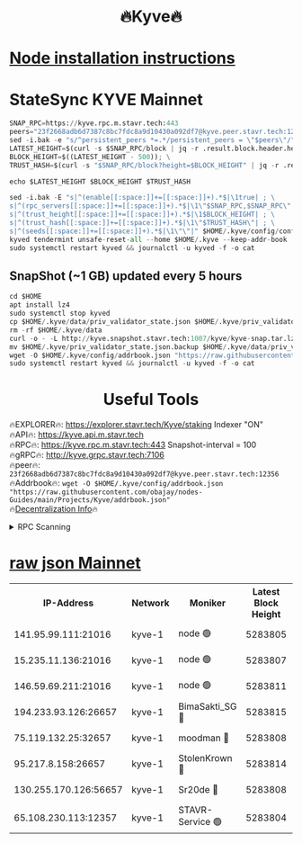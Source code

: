<h1 align="center"> 🔥Kyve🔥</h1>

[Node installation instructions](https://github.com/obajay/nodes-Guides/tree/main/Projects/Kyve)
=
# StateSync KYVE Mainnet
```python
SNAP_RPC=https://kyve.rpc.m.stavr.tech:443
peers="23f2668adb6d7387c8bc7fdc8a9d10430a092df7@kyve.peer.stavr.tech:12356"
sed -i.bak -e "s/^persistent_peers *=.*/persistent_peers = \"$peers\"/" $HOME/.kyve/config/config.toml
LATEST_HEIGHT=$(curl -s $SNAP_RPC/block | jq -r .result.block.header.height); \
BLOCK_HEIGHT=$((LATEST_HEIGHT - 500)); \
TRUST_HASH=$(curl -s "$SNAP_RPC/block?height=$BLOCK_HEIGHT" | jq -r .result.block_id.hash)

echo $LATEST_HEIGHT $BLOCK_HEIGHT $TRUST_HASH

sed -i.bak -E "s|^(enable[[:space:]]+=[[:space:]]+).*$|\1true| ; \
s|^(rpc_servers[[:space:]]+=[[:space:]]+).*$|\1\"$SNAP_RPC,$SNAP_RPC\"| ; \
s|^(trust_height[[:space:]]+=[[:space:]]+).*$|\1$BLOCK_HEIGHT| ; \
s|^(trust_hash[[:space:]]+=[[:space:]]+).*$|\1\"$TRUST_HASH\"| ; \
s|^(seeds[[:space:]]+=[[:space:]]+).*$|\1\"\"|" $HOME/.kyve/config/config.toml
kyved tendermint unsafe-reset-all --home $HOME/.kyve --keep-addr-book
sudo systemctl restart kyved && journalctl -u kyved -f -o cat
```

## SnapShot (~1 GB) updated every 5 hours
```python
cd $HOME
apt install lz4
sudo systemctl stop kyved
cp $HOME/.kyve/data/priv_validator_state.json $HOME/.kyve/priv_validator_state.json.backup
rm -rf $HOME/.kyve/data
curl -o - -L http://kyve.snapshot.stavr.tech:1007/kyve/kyve-snap.tar.lz4 | lz4 -c -d - | tar -x -C $HOME/.kyve --strip-components 2
mv $HOME/.kyve/priv_validator_state.json.backup $HOME/.kyve/data/priv_validator_state.json
wget -O $HOME/.kyve/config/addrbook.json "https://raw.githubusercontent.com/obajay/nodes-Guides/main/Projects/Kyve/addrbook.json"
sudo systemctl restart kyved && journalctl -u kyved -f -o cat
```

<h1 align="center"> Useful Tools</h1>

🔥EXPLORER🔥:     https://explorer.stavr.tech/Kyve/staking        Indexer "ON" \
🔥API🔥: 			 		https://kyve.api.m.stavr.tech \
🔥RPC🔥:          https://kyve.rpc.m.stavr.tech:443	              Snapshot-interval = 100 \
🔥gRPC🔥:         http://kyve.grpc.stavr.tech:7106 \
🔥peer🔥:					`23f2668adb6d7387c8bc7fdc8a9d10430a092df7@kyve.peer.stavr.tech:12356` \
🔥Addrbook🔥:    ```wget -O $HOME/.kyve/config/addrbook.json "https://raw.githubusercontent.com/obajay/nodes-Guides/main/Projects/Kyve/addrbook.json"``` \
🔥[Decentralization Info](https://github.com/obajay/StateSync-snapshots/tree/main/Projects/Kyve/Decentralization)🔥

<details>
<summary>RPC Scanning</summary>

<h2 align="center"> We scan nodes in real time every 4 hours. And we provide the final result of RPC endpoints.
We cannot influence the operation of these nodes in any way. </h2>


```python
If Voting Power is higher than 0 --> then the Node is a validator of the network and may be subject to attack and be a potential threat to the chain.
```
```python
We marked such validators with a red symbol
```

</details>

[raw json Mainnet](https://rpc-check.kyvem.stavr.tech/kyvem/rpc-kyvem-result.json)
=



<table><tr><th>IP-Address</th><th>Network</th><th>Moniker</th><th>Latest Block Height</th><th>Earliest Block Height</th><th>Catching Up</th><th>Tx Index</th><th>Voting Power</th><th>Scan Time</th></tr><tr><td>141.95.99.111:21016</td><td>kyve-1</td><td>node 🟢</td><td>5283805</td><td>1</td><td>False</td><td>off</td><td>0</td><td>2024-03-09T10:48:36.358268298UTC</td></tr><tr><td>15.235.11.136:21016</td><td>kyve-1</td><td>node 🟢</td><td>5283807</td><td>1</td><td>False</td><td>off</td><td>0</td><td>2024-03-09T10:48:51.218036581UTC</td></tr><tr><td>146.59.69.211:21016</td><td>kyve-1</td><td>node 🟢</td><td>5283811</td><td>1</td><td>False</td><td>off</td><td>0</td><td>2024-03-09T10:49:10.729915623UTC</td></tr><tr><td>194.233.93.126:26657</td><td>kyve-1</td><td>BimaSakti_SG 🔴</td><td>5283815</td><td>2646001</td><td>False</td><td>off</td><td>651</td><td>2024-03-09T10:49:38.658406797UTC</td></tr><tr><td>75.119.132.25:32657</td><td>kyve-1</td><td>moodman 🔴</td><td>5283808</td><td>5183808</td><td>False</td><td>off</td><td>6865</td><td>2024-03-09T10:48:54.075084597UTC</td></tr><tr><td>95.217.8.158:26657</td><td>kyve-1</td><td>StolenKrown 🔴</td><td>5283814</td><td>5193501</td><td>False</td><td>on</td><td>2499</td><td>2024-03-09T10:49:27.469172429UTC</td></tr><tr><td>130.255.170.126:56657</td><td>kyve-1</td><td>Sr20de 🔴</td><td>5283808</td><td>5217201</td><td>False</td><td>off</td><td>5963</td><td>2024-03-09T10:48:51.581748110UTC</td></tr><tr><td>65.108.230.113:12357</td><td>kyve-1</td><td>STAVR-Service 🟢</td><td>5283804</td><td>5281601</td><td>False</td><td>on</td><td>0</td><td>2024-03-09T10:48:30.029337018UTC</td></tr></table>

